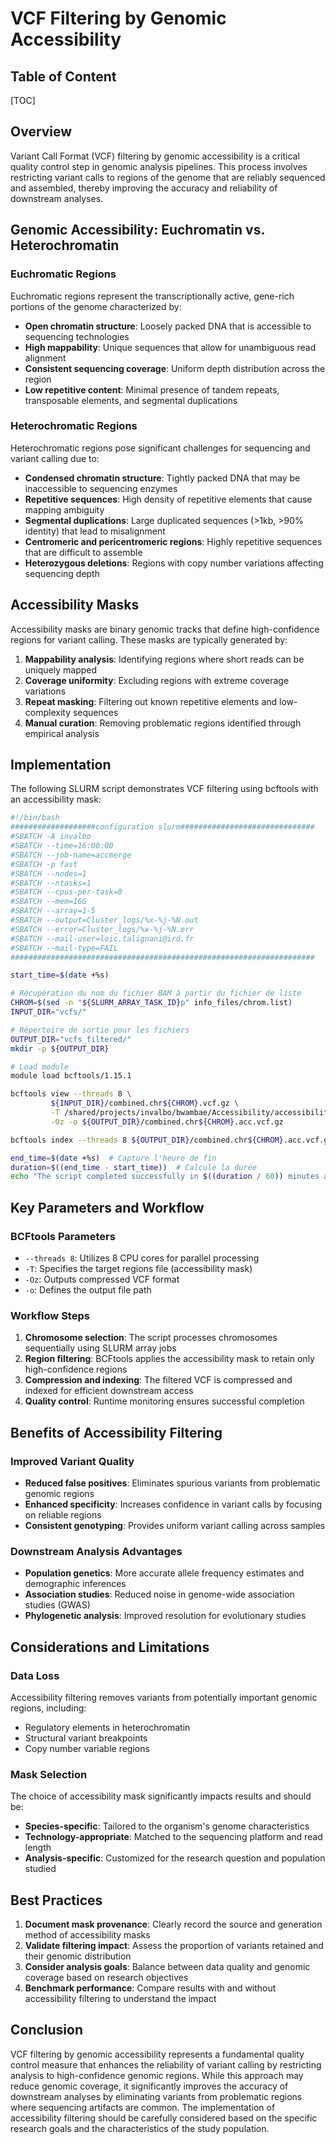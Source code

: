 # VCF Filtering by Genomic Accessibility

<h2 class="no-toc">Table of Content</h2>

[TOC]

## Overview

Variant Call Format (VCF) filtering by genomic accessibility is a critical quality control step in genomic analysis pipelines. This process involves restricting variant calls to regions of the genome that are reliably sequenced and assembled, thereby improving the accuracy and reliability of downstream analyses.

## Genomic Accessibility: Euchromatin vs. Heterochromatin

### Euchromatic Regions
Euchromatic regions represent the transcriptionally active, gene-rich portions of the genome characterized by:

- **Open chromatin structure**: Loosely packed DNA that is accessible to sequencing technologies
- **High mappability**: Unique sequences that allow for unambiguous read alignment
- **Consistent sequencing coverage**: Uniform depth distribution across the region
- **Low repetitive content**: Minimal presence of tandem repeats, transposable elements, and segmental duplications

### Heterochromatic Regions
Heterochromatic regions pose significant challenges for sequencing and variant calling due to:

- **Condensed chromatin structure**: Tightly packed DNA that may be inaccessible to sequencing enzymes
- **Repetitive sequences**: High density of repetitive elements that cause mapping ambiguity
- **Segmental duplications**: Large duplicated sequences (>1kb, >90% identity) that lead to misalignment
- **Centromeric and pericentromeric regions**: Highly repetitive sequences that are difficult to assemble
- **Heterozygous deletions**: Regions with copy number variations affecting sequencing depth

## Accessibility Masks

Accessibility masks are binary genomic tracks that define high-confidence regions for variant calling. These masks are typically generated by:

1. **Mappability analysis**: Identifying regions where short reads can be uniquely mapped
2. **Coverage uniformity**: Excluding regions with extreme coverage variations
3. **Repeat masking**: Filtering out known repetitive elements and low-complexity sequences
4. **Manual curation**: Removing problematic regions identified through empirical analysis

## Implementation

The following SLURM script demonstrates VCF filtering using bcftools with an accessibility mask:

```bash linenums="1"
#!/bin/bash
###################configuration slurm##############################
#SBATCH -A invalbo
#SBATCH --time=16:00:00
#SBATCH --job-name=accmerge
#SBATCH -p fast
#SBATCH --nodes=1
#SBATCH --ntasks=1
#SBATCH --cpus-per-task=8
#SBATCH --mem=16G
#SBATCH --array=1-5
#SBATCH --output=Cluster_logs/%x-%j-%N.out
#SBATCH --error=Cluster_logs/%x-%j-%N.err
#SBATCH --mail-user=loic.talignani@ird.fr
#SBATCH --mail-type=FAIL
####################################################################

start_time=$(date +%s)

# Récupération du nom du fichier BAM à partir du fichier de liste
CHROM=$(sed -n "${SLURM_ARRAY_TASK_ID}p" info_files/chrom.list)
INPUT_DIR="vcfs/"

# Répertoire de sortie pour les fichiers
OUTPUT_DIR="vcfs_filtered/"
mkdir -p ${OUTPUT_DIR}

# Load module
module load bcftools/1.15.1

bcftools view --threads 8 \
         ${INPUT_DIR}/combined.chr${CHROM}.vcf.gz \
         -T /shared/projects/invalbo/bwambae/Accessibility/accessibility.pass.${CHROM}.vcf.gz \
         -Oz -o ${OUTPUT_DIR}/combined.chr${CHROM}.acc.vcf.gz

bcftools index --threads 8 ${OUTPUT_DIR}/combined.chr${CHROM}.acc.vcf.gz

end_time=$(date +%s)  # Capture l'heure de fin
duration=$((end_time - start_time))  # Calcule la durée
echo "The script completed successfully in $((duration / 60)) minutes and $((duration % 60)) seconds."
```

## Key Parameters and Workflow

### BCFtools Parameters
- `--threads 8`: Utilizes 8 CPU cores for parallel processing
- `-T`: Specifies the target regions file (accessibility mask)
- `-Oz`: Outputs compressed VCF format
- `-o`: Defines the output file path

### Workflow Steps
1. **Chromosome selection**: The script processes chromosomes sequentially using SLURM array jobs
2. **Region filtering**: BCFtools applies the accessibility mask to retain only high-confidence regions
3. **Compression and indexing**: The filtered VCF is compressed and indexed for efficient downstream access
4. **Quality control**: Runtime monitoring ensures successful completion

## Benefits of Accessibility Filtering

### Improved Variant Quality
- **Reduced false positives**: Eliminates spurious variants from problematic genomic regions
- **Enhanced specificity**: Increases confidence in variant calls by focusing on reliable regions
- **Consistent genotyping**: Provides uniform variant calling across samples

### Downstream Analysis Advantages
- **Population genetics**: More accurate allele frequency estimates and demographic inferences
- **Association studies**: Reduced noise in genome-wide association studies (GWAS)
- **Phylogenetic analysis**: Improved resolution for evolutionary studies

## Considerations and Limitations

### Data Loss
Accessibility filtering removes variants from potentially important genomic regions, including:  
- Regulatory elements in heterochromatin  
- Structural variant breakpoints  
- Copy number variable regions  

### Mask Selection
The choice of accessibility mask significantly impacts results and should be:  
- **Species-specific**: Tailored to the organism's genome characteristics  
- **Technology-appropriate**: Matched to the sequencing platform and read length  
- **Analysis-specific**: Customized for the research question and population studied  

## Best Practices

1. **Document mask provenance**: Clearly record the source and generation method of accessibility masks  
2. **Validate filtering impact**: Assess the proportion of variants retained and their genomic distribution  
3. **Consider analysis goals**: Balance between data quality and genomic coverage based on research objectives  
4. **Benchmark performance**: Compare results with and without accessibility filtering to understand the impact  

## Conclusion

VCF filtering by genomic accessibility represents a fundamental quality control measure that enhances the reliability of variant calling by restricting analysis to high-confidence genomic regions. While this approach may reduce genomic coverage, it significantly improves the accuracy of downstream analyses by eliminating variants from problematic regions where sequencing artifacts are common. The implementation of accessibility filtering should be carefully considered based on the specific research goals and the characteristics of the study population.